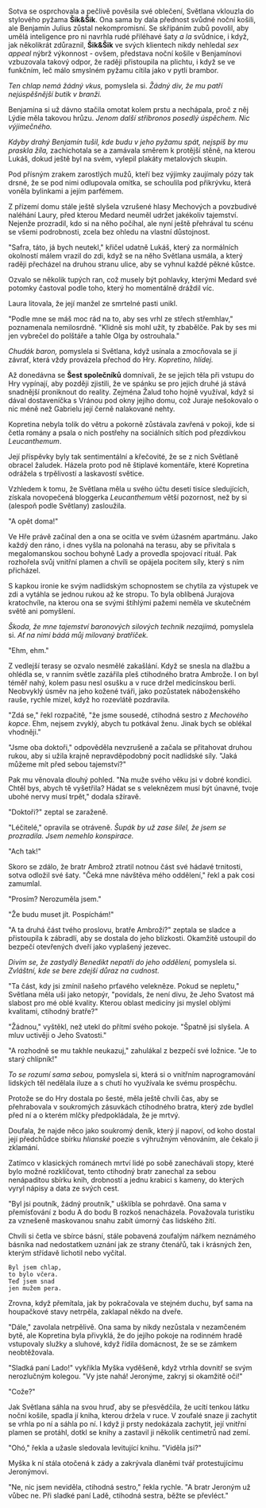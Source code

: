 #

Sotva se osprchovala a pečlivě pověsila své oblečení, Světlana vklouzla do stylového pyžama **Šik&Šik**. Ona sama by dala přednost svůdné noční košili, ale Benjamín Julius zůstal nekompromisní. Se skřípáním zubů povolil, aby umělá inteligence pro ni navrhla rudé přiléhavé šaty *a la* svůdnice, i když, jak několikrát zdůraznil, **Šik&Šik** ve svých klientech nikdy nehledal *sex appeal* nýbrž výkonnost - ovšem, představa noční košile v Benjamínovi vzbuzovala takový odpor, že raději přistoupila na plichtu, i když se ve funkčním, leč málo smyslném pyžamu cítila jako v pytli brambor.  

*Ten chlap nemá žádný vkus,* pomyslela si. *Žádný div, že mu patří nejúspěšnější butik v branži.*

Benjamína si už dávno stačila omotat kolem prstu a nechápala, proč z něj Lýdie měla takovou hrůzu. *Jenom další stříbronos posedlý úspěchem. Nic výjimečného.*

*Kdyby drahý Benjamín tušil, kde budu v jeho pyžamu spát, nejspíš by mu praskla žíla,* zachichotala se a zamávala směrem k protější stěně, na kterou Lukáš, dokud ještě byl na svém, vylepil plakáty metalových skupin.

Pod přísným zrakem zarostlých mužů, kteří bez výjimky zaujímaly pózy tak drsné, že se pod nimi odlupovala omítka, se schoulila pod přikrývku, která voněla bylinkami a jejím parfémem.

Z přízemí domu stále ještě slyšela vzrušené hlasy Mechových a povzbudivé naléhání Laury, před kterou Medard neuměl udržet jakékoliv tajemství. Nejenže prozradil, kdo si na něho počíhal, ale nyní ještě přehrával tu scénu se všemi podrobnosti, zcela bez ohledu na vlastní důstojnost.

"Safra, táto, já bych neutekl," křičel udatně Lukáš, který za normálních okolností málem vrazil do zdi, když se na něho Světlana usmála, a který raději přecházel na druhou stranu ulice, aby se vyhnul každé pěkné kůstce.

Ozvalo se několik tupých ran, což musely být pohlavky, kterými Medard své potomky častoval podle toho, který ho momentálně dráždil víc.

Laura litovala, že její manžel ze smrtelné pasti unikl.

"Podle mne se máš moc rád na to, aby ses vrhl ze střech střemhlav," poznamenala nemilosrdně. "Klidně sis mohl užít, ty zbabělče. Pak by ses mi jen vybrečel do polštáře a tahle Olga by ostrouhala."

*Chudák baron,* pomyslela si Světlana, když usínala a zmocňovala se jí závrať, která vždy provázela přechod do Hry. *Kopretino, hlídej.*

Až donedávna se **Šest společníků** domnívali, že se jejich těla při vstupu do Hry vypínají, aby později zjistili, že ve spánku se pro jejich druhé já stává snadnější proniknout do reality. Zejména Žalud toho hojně využíval, když si dával dostaveníčka s Vránou pod okny jejího domu, což Juraje nešokovalo o nic méně než Gabrielu její černě nalakované nehty.

Kopretina nebyla tolik do větru a pokorně zůstávala zavřená v pokoji, kde si četla romány a psala o nich postřehy na sociálních sítích pod přezdívkou *Leucanthemum*.

Její příspěvky byly tak sentimentální a křečovité, že se z nich Světlaně obracel žaludek. Házela proto pod ně štiplavé komentáře, které Kopretina odrážela s trpělivostí a laskavostí světice.

Vzhledem k tomu, že Světlana měla u svého účtu deseti tisíce sledujících, získala novopečená bloggerka *Leucanthemum* větší pozornost, než by si (alespoň podle Světlany) zasloužila.

"A opět doma!"

Ve Hře právě začínal den a ona se ocitla ve svém úžasném apartmánu. Jako každý den ráno, i dnes vyšla na polonahá na terasu, aby se přivítala s megalomanskou sochou bohyně Lady a provedla spojovací rituál. Pak rozhořela svůj vnitřní plamen a chvíli se opájela pocitem síly, který s ním přicházel.

S kapkou ironie ke svým nadlidským schopnostem se chytila za výstupek ve zdi a vytáhla se jednou rukou až ke stropu. To byla oblíbená Jurajova kratochvíle, na kterou ona se svými štíhlými pažemi neměla ve skutečném světě ani pomyšlení.

*Škoda, že mne tajemství baronových silových technik nezajímá,* pomyslela si. *Ať na nimi bádá můj milovaný bratříček.*

"Ehm, ehm."

Z vedlejší terasy se ozvalo nesmělé zakašlání. Když se snesla na dlažbu a ohlédla se, v ranním světle zazářila pleš ctihodného bratra Ambrože. I on byl téměř nahý, kolem pasu nesl osušku a v ruce držel medicínskou berli. Neobvyklý úsměv na jeho kožené tváři, jako pozůstatek náboženského rauše, rychle mizel, když ho rozevlátě pozdravila.

"Zdá se," řekl rozpačitě, "že jsme sousedé, ctihodná sestro z *Mechového kopce*. Ehm, nejsem zvyklý, abych tu potkával ženu. Jinak bych se oblékal vhodněji."

"Jsme oba doktoři," odpověděla nevzrušeně a začala se přitahovat druhou rukou, aby si užila krajně nepravděpodobný pocit nadlidské síly. "Jaká můžeme mít před sebou tajemství?"

Pak mu věnovala dlouhý pohled. "Na muže svého věku jsi v dobré kondici. Chtěl bys, abych tě vyšetřila? Hádat se s veleknězem musí být únavné, tvoje ubohé nervy musí trpět," dodala sžíravě.

"Doktoři?" zeptal se zaraženě.

"Léčitelé," opravila se otráveně. *Šupák by už zase šílel, že jsem se prozradila. Jsem nemehlo konspirace.*

"Ach tak!"

Skoro se zdálo, že bratr Ambrož ztratil notnou část své hádavé trnitosti, sotva odložil své šaty. "Čeká mne návštěva mého oddělení," řekl a pak cosi zamumlal.

"Prosím? Nerozuměla jsem."

"Že budu muset jít. Pospíchám!"

"A ta druhá část tvého proslovu, bratře Ambroži?" zeptala se sladce a přistoupila k zábradlí, aby se dostala do jeho blízkosti. Okamžitě ustoupil do bezpečí otevřených dveří jako vyplašený jezevec.

*Divím se, že zastydlý Benedikt nepatří do jeho oddělení,* pomyslela si. *Zvláštní, kde se bere zdejší důraz na cudnost.*

"Ta část, kdy jsi zmínil našeho prťavého velekněze. Pokud se nepletu," Světlana měla uši jako netopýr, "povídals, že není divu, že Jeho Svatost má slabost pro mé oblé kvality. Kterou oblast medicíny jsi myslel oblými kvalitami, ctihodný bratře?"

"Žádnou," vyštěkl, než utekl do přítmí svého pokoje. "Špatně jsi slyšela.  A mluv uctivěji o Jeho Svatosti."

"A rozhodně se mu takhle neukazuj," zahulákal z bezpečí své ložnice. "Je to starý chlípník!"

*To se rozumí sama sebou,* pomyslela si, která si o vnitřním naprogramování lidských těl nedělala iluze a s chutí ho využívala ke svému prospěchu.

Protože se do Hry dostala po šesté, měla ještě chvíli čas, aby se přehrabovala v soukromých zásuvkách ctihodného bratra, který zde bydlel před ní a o kterém mlčky předpokládala, že je mrtvý.

Doufala, že najde něco jako soukromý deník, který jí napoví, od koho dostal její předchůdce sbírku *hlianské* poezie s výhružným věnováním, ale čekalo ji zklamání.

Zatímco v klasických románech mrtví lidé po sobě zanechávali stopy, které bylo možné rozklíčovat, tento ctihodný bratr zanechal za sebou nenápaditou sbírku knih, drobností a jednu krabici s kameny, do kterých vyryl nápisy a data ze svých cest.

"Byl jsi poutník, žádný proutník," ušklíbla se pohrdavě. Ona sama v přemísťování z bodu A do bodu B rozkoš nenacházela. Považovala turistiku za vznešeně maskovanou snahu zabít úmorný čas lidského žití.

Chvíli si četla ve sbírce básní, stále pobavená zoufalým nářkem neznámého básníka nad nedostatkem uznání jak ze strany čtenářů, tak i krásných žen, kterým střídavě lichotil nebo vyčítal.

    Byl jsem chlap,
    to bylo včera.
    Teď jsem snad
    jen mužem pera.

Zrovna, když přemítala, jak by pokračovala ve stejném duchu, byť sama na houpačkové stavy netrpěla, zaklapal někdo na dveře.

"Dále," zavolala netrpělivě. Ona sama by nikdy nezůstala v nezamčeném bytě, ale Kopretina byla přivyklá, že do jejího pokoje na rodinném hradě vstupovaly služky a sluhové, když řídila domácnost, že se se zámkem neobtěžovala.

"Sladká paní Lado!" vykřikla Myška vyděšeně, když vtrhla dovnitř se svým nerozlučným kolegou. "Vy jste nahá! Jeronýme, zakryj si okamžitě oči!"

"Cože?"

Jak Světlana sáhla na svou hruď, aby se přesvědčila, že ucítí tenkou látku noční košile, spadla jí kniha, kterou držela v ruce. V zoufalé snaze ji zachytit se vrhla po ní a sáhla po ní. I když ji prsty nedokázala zachytit, její vnitřní plamen se protáhl, dotkl se knihy a zastavil ji několik centimetrů nad zemí.

"Ohó," řekla a užasle sledovala levitující knihu. "Viděla jsi?"

Myška k ní stála otočená k zády a zakrývala dlaněmi tvář protestujícímu Jeronýmovi.

"Ne, nic jsem neviděla, ctihodná sestro," řekla rychle. "A bratr Jeroným už vůbec ne. Při sladké paní Ladě, ctihodná sestra, běžte se převléct."
